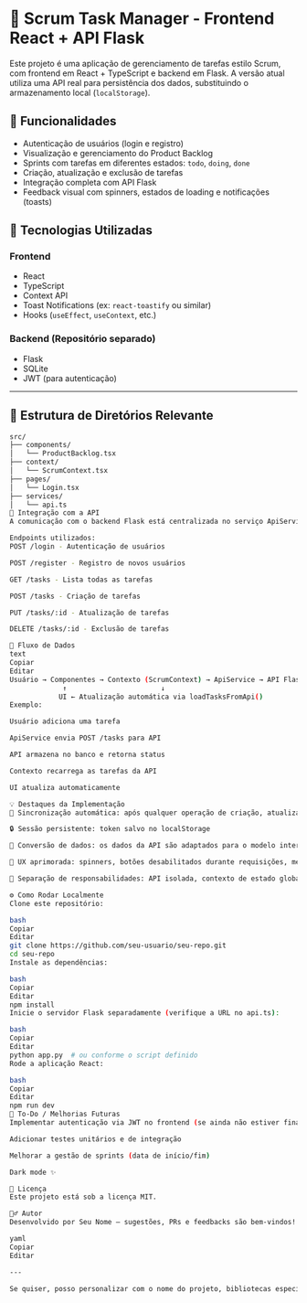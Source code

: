 # 🧠 Scrum Task Manager - Frontend React + API Flask

Este projeto é uma aplicação de gerenciamento de tarefas estilo Scrum, com frontend em React + TypeScript e backend em Flask. A versão atual utiliza uma API real para persistência dos dados, substituindo o armazenamento local (`localStorage`).

## 🚀 Funcionalidades

- Autenticação de usuários (login e registro)
- Visualização e gerenciamento do Product Backlog
- Sprints com tarefas em diferentes estados: `todo`, `doing`, `done`
- Criação, atualização e exclusão de tarefas
- Integração completa com API Flask
- Feedback visual com spinners, estados de loading e notificações (toasts)

## 🧩 Tecnologias Utilizadas

### Frontend
- React
- TypeScript
- Context API
- Toast Notifications (ex: `react-toastify` ou similar)
- Hooks (`useEffect`, `useContext`, etc.)

### Backend (Repositório separado)
- Flask
- SQLite
- JWT (para autenticação)

---

## 📁 Estrutura de Diretórios Relevante

```bash
src/
├── components/
│   └── ProductBacklog.tsx
├── context/
│   └── ScrumContext.tsx
├── pages/
│   └── Login.tsx
├── services/
│   └── api.ts
🔗 Integração com a API
A comunicação com o backend Flask está centralizada no serviço ApiService.

Endpoints utilizados:
POST /login - Autenticação de usuários

POST /register - Registro de novos usuários

GET /tasks - Lista todas as tarefas

POST /tasks - Criação de tarefas

PUT /tasks/:id - Atualização de tarefas

DELETE /tasks/:id - Exclusão de tarefas

🔄 Fluxo de Dados
text
Copiar
Editar
Usuário → Componentes → Contexto (ScrumContext) → ApiService → API Flask → Banco de Dados
             ↑                       ↓
            UI ← Atualização automática via loadTasksFromApi()
Exemplo:

Usuário adiciona uma tarefa

ApiService envia POST /tasks para API

API armazena no banco e retorna status

Contexto recarrega as tarefas da API

UI atualiza automaticamente

💡 Destaques da Implementação
🔄 Sincronização automática: após qualquer operação de criação, atualização ou exclusão, as tarefas são recarregadas da API

🔒 Sessão persistente: token salvo no localStorage

🔁 Conversão de dados: os dados da API são adaptados para o modelo interno do frontend

🎯 UX aprimorada: spinners, botões desabilitados durante requisições, mensagens de erro/sucesso

🧼 Separação de responsabilidades: API isolada, contexto de estado global e componentes modulares

⚙️ Como Rodar Localmente
Clone este repositório:

bash
Copiar
Editar
git clone https://github.com/seu-usuario/seu-repo.git
cd seu-repo
Instale as dependências:

bash
Copiar
Editar
npm install
Inicie o servidor Flask separadamente (verifique a URL no api.ts):

bash
Copiar
Editar
python app.py  # ou conforme o script definido
Rode a aplicação React:

bash
Copiar
Editar
npm run dev
🧪 To-Do / Melhorias Futuras
Implementar autenticação via JWT no frontend (se ainda não estiver finalizado)

Adicionar testes unitários e de integração

Melhorar a gestão de sprints (data de início/fim)

Dark mode ✨

📜 Licença
Este projeto está sob a licença MIT.

🙋‍♂️ Autor
Desenvolvido por Seu Nome — sugestões, PRs e feedbacks são bem-vindos!

yaml
Copiar
Editar

---

Se quiser, posso personalizar com o nome do projeto, bibliotecas específicas que você u